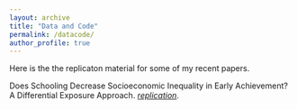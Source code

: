 ```yaml
---
layout: archive
title: "Data and Code"
permalink: /datacode/
author_profile: true
---
```


Here is the the replicaton material for some of my recent papers.

Does Schooling Decrease Socioeconomic Inequality in Early Achievement? A Differential Exposure Approach. [_replication_](https://github.com/gpassaretta/2021_Passaretta_Skopek_DEA).
